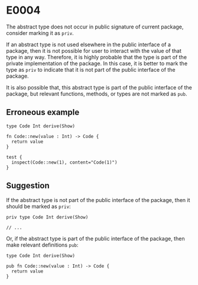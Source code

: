# E0004

The abstract type does not occur in public signature of current package,
consider marking it as `priv`.

If an abstract type is not used elsewhere in the public interface of a package,
then it is not possible for user to interact with the value of that type in any
way. Therefore, it is highly probable that the type is part of the private
implementation of the package. In this case, it is better to mark the type as
`priv` to indicate that it is not part of the public interface of the package.

It is also possible that, this abstract type is part of the public interface of
the package, but relevant functions, methods, or types are not marked as `pub`.

## Erroneous example

```moonbit
type Code Int derive(Show)

fn Code::new(value : Int) -> Code {
  return value
}

test {
  inspect(Code::new(1), content="Code(1)")
}
```

## Suggestion

If the abstract type is not part of the public interface of the package, then
it should be marked as `priv`:

```moonbit
priv type Code Int derive(Show)

// ...
```

Or, if the abstract type is part of the public interface of the package, then
make relevant definitions `pub`:

```moonbit
type Code Int derive(Show)

pub fn Code::new(value : Int) -> Code {
  return value
}
```
